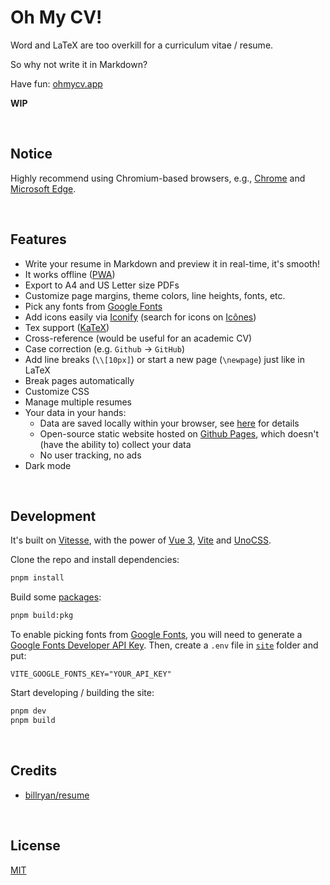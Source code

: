 # Oh My CV!

Word and LaTeX are too overkill for a curriculum vitae / resume.

So why not write it in Markdown?

Have fun: [ohmycv.app](https://ohmycv.app/)

**WIP**


&nbsp;

## Notice

Highly recommend using Chromium-based browsers, e.g., [Chrome](https://www.google.com/chrome/) and [Microsoft Edge](https://www.microsoft.com/en-us/edge).


&nbsp;

## Features

- Write your resume in Markdown and preview it in real-time, it's smooth!
- It works offline ([PWA](https://developer.mozilla.org/en-US/docs/Web/Progressive_web_apps))
- Export to A4 and US Letter size PDFs
- Customize page margins, theme colors, line heights, fonts, etc.
- Pick any fonts from [Google Fonts](https://fonts.google.com/)
- Add icons easily via [Iconify](https://github.com/iconify/iconify) (search for icons on [Icônes](https://icones.js.org/))
- Tex support ([KaTeX](https://github.com/KaTeX/KaTeX))
- Cross-reference (would be useful for an academic CV)
- Case correction (e.g. `Github` -> `GitHub`)
- Add line breaks (`\\[10px]`) or start a new page (`\newpage`) just like in LaTeX
- Break pages automatically
- Customize CSS
- Manage multiple resumes
- Your data in your hands:
  - Data are saved locally within your browser, see [here](https://localforage.github.io/localForage/) for details
  - Open-source static website hosted on [Github Pages](https://pages.github.com/), which doesn't (have the ability to) collect your data
  - No user tracking, no ads
- Dark mode


&nbsp;

## Development

It's built on [Vitesse](https://github.com/antfu/vitesse), with the power of [Vue 3](https://github.com/vuejs/vue-next), [Vite](https://github.com/vitejs/vite) and [UnoCSS](https://github.com/antfu/unocss).

Clone the repo and install dependencies:

```bash
pnpm install
```

Build some [packages](packages):

```bash
pnpm build:pkg
```

To enable picking fonts from [Google Fonts](https://fonts.google.com/), you will need to generate a [Google Fonts Developer API Key](https://developers.google.com/fonts/docs/developer_api#APIKey). Then, create a `.env` file in [`site`](site/) folder and put:

```
VITE_GOOGLE_FONTS_KEY="YOUR_API_KEY"
```

Start developing / building the site:

```bash
pnpm dev
pnpm build
```


&nbsp;

## Credits

- [billryan/resume](https://github.com/billryan/resume)


&nbsp;

## License

[MIT](LICENSE)
